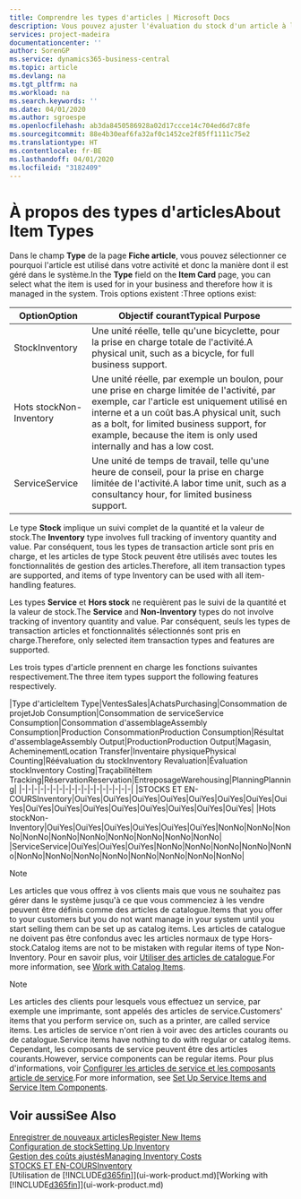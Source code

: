 ```yaml
---
title: Comprendre les types d'articles | Microsoft Docs
description: Vous pouvez ajuster l'évaluation du stock d'un article à l'aide des méthodes FIFO ou d'évaluation stock moyen, par exemple, lorsque les coûts article sont modifiés pour des motifs autres que les transactions.
services: project-madeira
documentationcenter: ''
author: SorenGP
ms.service: dynamics365-business-central
ms.topic: article
ms.devlang: na
ms.tgt_pltfrm: na
ms.workload: na
ms.search.keywords: ''
ms.date: 04/01/2020
ms.author: sgroespe
ms.openlocfilehash: ab3da8450586928a02d17ccce14c704ed6d7c8fe
ms.sourcegitcommit: 88e4b30eaf6fa32af0c1452ce2f85ff1111c75e2
ms.translationtype: HT
ms.contentlocale: fr-BE
ms.lasthandoff: 04/01/2020
ms.locfileid: "3182409"
---
```

# <a name="about-item-types"></a><span data-ttu-id="3bb66-103">À propos des types d'articles</span><span class="sxs-lookup"><span data-stu-id="3bb66-103">About Item Types</span></span>
<span data-ttu-id="3bb66-104">Dans le champ **Type** de la page **Fiche article**, vous pouvez sélectionner ce pourquoi l'article est utilisé dans votre activité et donc la manière dont il est géré dans le système.</span><span class="sxs-lookup"><span data-stu-id="3bb66-104">In the **Type** field on the **Item Card** page, you can select what the item is used for in your business and therefore how it is managed in the system.</span></span> <span data-ttu-id="3bb66-105">Trois options existent :</span><span class="sxs-lookup"><span data-stu-id="3bb66-105">Three options exist:</span></span>

|<span data-ttu-id="3bb66-106">Option</span><span class="sxs-lookup"><span data-stu-id="3bb66-106">Option</span></span>|<span data-ttu-id="3bb66-107">Objectif courant</span><span class="sxs-lookup"><span data-stu-id="3bb66-107">Typical Purpose</span></span>|
|------|-----------|
|<span data-ttu-id="3bb66-108">Stock</span><span class="sxs-lookup"><span data-stu-id="3bb66-108">Inventory</span></span>|<span data-ttu-id="3bb66-109">Une unité réelle, telle qu'une bicyclette, pour la prise en charge totale de l'activité.</span><span class="sxs-lookup"><span data-stu-id="3bb66-109">A physical unit, such as a bicycle, for full business support.</span></span>|
|<span data-ttu-id="3bb66-110">Hots stock</span><span class="sxs-lookup"><span data-stu-id="3bb66-110">Non-Inventory</span></span>|<span data-ttu-id="3bb66-111">Une unité réelle, par exemple un boulon, pour une prise en charge limitée de l'activité, par exemple, car l'article est uniquement utilisé en interne et a un coût bas.</span><span class="sxs-lookup"><span data-stu-id="3bb66-111">A physical unit, such as a bolt, for limited business support, for example, because the item is only used internally and has a low cost.</span></span>|
|<span data-ttu-id="3bb66-112">Service</span><span class="sxs-lookup"><span data-stu-id="3bb66-112">Service</span></span>|<span data-ttu-id="3bb66-113">Une unité de temps de travail, telle qu'une heure de conseil, pour la prise en charge limitée de l'activité.</span><span class="sxs-lookup"><span data-stu-id="3bb66-113">A labor time unit, such as a consultancy hour, for limited business support.</span></span>|

<span data-ttu-id="3bb66-114">Le type **Stock** implique un suivi complet de la quantité et la valeur de stock.</span><span class="sxs-lookup"><span data-stu-id="3bb66-114">The **Inventory** type involves full tracking of inventory quantity and value.</span></span> <span data-ttu-id="3bb66-115">Par conséquent, tous les types de transaction article sont pris en charge, et les articles de type Stock peuvent être utilisés avec toutes les fonctionnalités de gestion des articles.</span><span class="sxs-lookup"><span data-stu-id="3bb66-115">Therefore, all item transaction types are supported, and items of type Inventory can be used with all item-handling features.</span></span>

<span data-ttu-id="3bb66-116">Les types **Service** et **Hors stock** ne requièrent pas le suivi de la quantité et la valeur de stock.</span><span class="sxs-lookup"><span data-stu-id="3bb66-116">The **Service** and **Non-Inventory** types do not involve tracking of inventory quantity and value.</span></span> <span data-ttu-id="3bb66-117">Par conséquent, seuls les types de transaction articles et fonctionnalités sélectionnés sont pris en charge.</span><span class="sxs-lookup"><span data-stu-id="3bb66-117">Therefore, only selected item transaction types and features are supported.</span></span>

<span data-ttu-id="3bb66-118">Les trois types d'article prennent en charge les fonctions suivantes respectivement.</span><span class="sxs-lookup"><span data-stu-id="3bb66-118">The three item types support the following features respectively.</span></span>

|<span data-ttu-id="3bb66-119">Type d'article</span><span class="sxs-lookup"><span data-stu-id="3bb66-119">Item Type</span></span>|<span data-ttu-id="3bb66-120">Ventes</span><span class="sxs-lookup"><span data-stu-id="3bb66-120">Sales</span></span>|<span data-ttu-id="3bb66-121">Achats</span><span class="sxs-lookup"><span data-stu-id="3bb66-121">Purchasing</span></span>|<span data-ttu-id="3bb66-122">Consommation de projet</span><span class="sxs-lookup"><span data-stu-id="3bb66-122">Job Consumption</span></span>|<span data-ttu-id="3bb66-123">Consommation de service</span><span class="sxs-lookup"><span data-stu-id="3bb66-123">Service Consumption</span></span>|<span data-ttu-id="3bb66-124">Consommation d'assemblage</span><span class="sxs-lookup"><span data-stu-id="3bb66-124">Assembly Consumption</span></span>|<span data-ttu-id="3bb66-125">Production Consommation</span><span class="sxs-lookup"><span data-stu-id="3bb66-125">Production Consumption</span></span>|<span data-ttu-id="3bb66-126">Résultat d'assemblage</span><span class="sxs-lookup"><span data-stu-id="3bb66-126">Assembly Output</span></span>|<span data-ttu-id="3bb66-127">Production</span><span class="sxs-lookup"><span data-stu-id="3bb66-127">Production Output</span></span>|<span data-ttu-id="3bb66-128">Magasin, Acheminement</span><span class="sxs-lookup"><span data-stu-id="3bb66-128">Location Transfer</span></span>|<span data-ttu-id="3bb66-129">Inventaire physique</span><span class="sxs-lookup"><span data-stu-id="3bb66-129">Physical Counting</span></span>|<span data-ttu-id="3bb66-130">Réévaluation du stock</span><span class="sxs-lookup"><span data-stu-id="3bb66-130">Inventory Revaluation</span></span>|<span data-ttu-id="3bb66-131">Évaluation stock</span><span class="sxs-lookup"><span data-stu-id="3bb66-131">Inventory Costing</span></span>|<span data-ttu-id="3bb66-132">Traçabilité</span><span class="sxs-lookup"><span data-stu-id="3bb66-132">Item Tracking</span></span>|<span data-ttu-id="3bb66-133">Réservation</span><span class="sxs-lookup"><span data-stu-id="3bb66-133">Reservation</span></span>|<span data-ttu-id="3bb66-134">Entreposage</span><span class="sxs-lookup"><span data-stu-id="3bb66-134">Warehousing</span></span>|<span data-ttu-id="3bb66-135">Planning</span><span class="sxs-lookup"><span data-stu-id="3bb66-135">Planning</span></span>|
|-|-|-|-|-|-|-|-|-|-|-|-|-|-|-|-|-|-|
|<span data-ttu-id="3bb66-136">STOCKS ET EN-COURS</span><span class="sxs-lookup"><span data-stu-id="3bb66-136">Inventory</span></span>|<span data-ttu-id="3bb66-137">Oui</span><span class="sxs-lookup"><span data-stu-id="3bb66-137">Yes</span></span>|<span data-ttu-id="3bb66-138">Oui</span><span class="sxs-lookup"><span data-stu-id="3bb66-138">Yes</span></span>|<span data-ttu-id="3bb66-139">Oui</span><span class="sxs-lookup"><span data-stu-id="3bb66-139">Yes</span></span>|<span data-ttu-id="3bb66-140">Oui</span><span class="sxs-lookup"><span data-stu-id="3bb66-140">Yes</span></span>|<span data-ttu-id="3bb66-141">Oui</span><span class="sxs-lookup"><span data-stu-id="3bb66-141">Yes</span></span>|<span data-ttu-id="3bb66-142">Oui</span><span class="sxs-lookup"><span data-stu-id="3bb66-142">Yes</span></span>|<span data-ttu-id="3bb66-143">Oui</span><span class="sxs-lookup"><span data-stu-id="3bb66-143">Yes</span></span>|<span data-ttu-id="3bb66-144">Oui</span><span class="sxs-lookup"><span data-stu-id="3bb66-144">Yes</span></span>|<span data-ttu-id="3bb66-145">Oui</span><span class="sxs-lookup"><span data-stu-id="3bb66-145">Yes</span></span>|<span data-ttu-id="3bb66-146">Oui</span><span class="sxs-lookup"><span data-stu-id="3bb66-146">Yes</span></span>|<span data-ttu-id="3bb66-147">Oui</span><span class="sxs-lookup"><span data-stu-id="3bb66-147">Yes</span></span>|<span data-ttu-id="3bb66-148">Oui</span><span class="sxs-lookup"><span data-stu-id="3bb66-148">Yes</span></span>|<span data-ttu-id="3bb66-149">Oui</span><span class="sxs-lookup"><span data-stu-id="3bb66-149">Yes</span></span>|<span data-ttu-id="3bb66-150">Oui</span><span class="sxs-lookup"><span data-stu-id="3bb66-150">Yes</span></span>|<span data-ttu-id="3bb66-151">Oui</span><span class="sxs-lookup"><span data-stu-id="3bb66-151">Yes</span></span>|<span data-ttu-id="3bb66-152">Oui</span><span class="sxs-lookup"><span data-stu-id="3bb66-152">Yes</span></span>|
|<span data-ttu-id="3bb66-153">Hots stock</span><span class="sxs-lookup"><span data-stu-id="3bb66-153">Non-Inventory</span></span>|<span data-ttu-id="3bb66-154">Oui</span><span class="sxs-lookup"><span data-stu-id="3bb66-154">Yes</span></span>|<span data-ttu-id="3bb66-155">Oui</span><span class="sxs-lookup"><span data-stu-id="3bb66-155">Yes</span></span>|<span data-ttu-id="3bb66-156">Oui</span><span class="sxs-lookup"><span data-stu-id="3bb66-156">Yes</span></span>|<span data-ttu-id="3bb66-157">Oui</span><span class="sxs-lookup"><span data-stu-id="3bb66-157">Yes</span></span>|<span data-ttu-id="3bb66-158">Oui</span><span class="sxs-lookup"><span data-stu-id="3bb66-158">Yes</span></span>|<span data-ttu-id="3bb66-159">Oui</span><span class="sxs-lookup"><span data-stu-id="3bb66-159">Yes</span></span>|<span data-ttu-id="3bb66-160">Non</span><span class="sxs-lookup"><span data-stu-id="3bb66-160">No</span></span>|<span data-ttu-id="3bb66-161">Non</span><span class="sxs-lookup"><span data-stu-id="3bb66-161">No</span></span>|<span data-ttu-id="3bb66-162">Non</span><span class="sxs-lookup"><span data-stu-id="3bb66-162">No</span></span>|<span data-ttu-id="3bb66-163">Non</span><span class="sxs-lookup"><span data-stu-id="3bb66-163">No</span></span>|<span data-ttu-id="3bb66-164">Non</span><span class="sxs-lookup"><span data-stu-id="3bb66-164">No</span></span>|<span data-ttu-id="3bb66-165">Non</span><span class="sxs-lookup"><span data-stu-id="3bb66-165">No</span></span>|<span data-ttu-id="3bb66-166">Non</span><span class="sxs-lookup"><span data-stu-id="3bb66-166">No</span></span>|<span data-ttu-id="3bb66-167">Non</span><span class="sxs-lookup"><span data-stu-id="3bb66-167">No</span></span>|<span data-ttu-id="3bb66-168">Non</span><span class="sxs-lookup"><span data-stu-id="3bb66-168">No</span></span>|<span data-ttu-id="3bb66-169">Non</span><span class="sxs-lookup"><span data-stu-id="3bb66-169">No</span></span>|
|<span data-ttu-id="3bb66-170">Service</span><span class="sxs-lookup"><span data-stu-id="3bb66-170">Service</span></span>|<span data-ttu-id="3bb66-171">Oui</span><span class="sxs-lookup"><span data-stu-id="3bb66-171">Yes</span></span>|<span data-ttu-id="3bb66-172">Oui</span><span class="sxs-lookup"><span data-stu-id="3bb66-172">Yes</span></span>|<span data-ttu-id="3bb66-173">Oui</span><span class="sxs-lookup"><span data-stu-id="3bb66-173">Yes</span></span>|<span data-ttu-id="3bb66-174">Non</span><span class="sxs-lookup"><span data-stu-id="3bb66-174">No</span></span>|<span data-ttu-id="3bb66-175">Non</span><span class="sxs-lookup"><span data-stu-id="3bb66-175">No</span></span>|<span data-ttu-id="3bb66-176">Non</span><span class="sxs-lookup"><span data-stu-id="3bb66-176">No</span></span>|<span data-ttu-id="3bb66-177">Non</span><span class="sxs-lookup"><span data-stu-id="3bb66-177">No</span></span>|<span data-ttu-id="3bb66-178">Non</span><span class="sxs-lookup"><span data-stu-id="3bb66-178">No</span></span>|<span data-ttu-id="3bb66-179">Non</span><span class="sxs-lookup"><span data-stu-id="3bb66-179">No</span></span>|<span data-ttu-id="3bb66-180">Non</span><span class="sxs-lookup"><span data-stu-id="3bb66-180">No</span></span>|<span data-ttu-id="3bb66-181">Non</span><span class="sxs-lookup"><span data-stu-id="3bb66-181">No</span></span>|<span data-ttu-id="3bb66-182">Non</span><span class="sxs-lookup"><span data-stu-id="3bb66-182">No</span></span>|<span data-ttu-id="3bb66-183">Non</span><span class="sxs-lookup"><span data-stu-id="3bb66-183">No</span></span>|<span data-ttu-id="3bb66-184">Non</span><span class="sxs-lookup"><span data-stu-id="3bb66-184">No</span></span>|<span data-ttu-id="3bb66-185">Non</span><span class="sxs-lookup"><span data-stu-id="3bb66-185">No</span></span>|<span data-ttu-id="3bb66-186">Non</span><span class="sxs-lookup"><span data-stu-id="3bb66-186">No</span></span>|

> [!NOTE]
> <span data-ttu-id="3bb66-187">Les articles que vous offrez à vos clients mais que vous ne souhaitez pas gérer dans le système jusqu'à ce que vous commenciez à les vendre peuvent être définis comme des articles de catalogue.</span><span class="sxs-lookup"><span data-stu-id="3bb66-187">Items that you offer to your customers but you do not want manage in your system until you start selling them can be set up as catalog items.</span></span> <span data-ttu-id="3bb66-188">Les articles de catalogue ne doivent pas être confondus avec les articles normaux de type Hors-stock.</span><span class="sxs-lookup"><span data-stu-id="3bb66-188">Catalog items are not to be mistaken with regular items of type Non-Inventory.</span></span> <span data-ttu-id="3bb66-189">Pour en savoir plus, voir [Utiliser des articles de catalogue](inventory-how-work-nonstock-items.md).</span><span class="sxs-lookup"><span data-stu-id="3bb66-189">For more information, see [Work with Catalog Items](inventory-how-work-nonstock-items.md).</span></span>

> [!NOTE]
> <span data-ttu-id="3bb66-190">Les articles des clients pour lesquels vous effectuez un service, par exemple une imprimante, sont appelés des articles de service.</span><span class="sxs-lookup"><span data-stu-id="3bb66-190">Customers' items that you perform service on, such as a printer, are called service items.</span></span> <span data-ttu-id="3bb66-191">Les articles de service n'ont rien à voir avec des articles courants ou de catalogue.</span><span class="sxs-lookup"><span data-stu-id="3bb66-191">Service items have nothing to do with regular or catalog items.</span></span> <span data-ttu-id="3bb66-192">Cependant, les composants de service peuvent être des articles courants.</span><span class="sxs-lookup"><span data-stu-id="3bb66-192">However, service components can be regular items.</span></span> <span data-ttu-id="3bb66-193">Pour plus d'informations, voir [Configurer les articles de service et les composants article de service](service-how-setup-service-items.md).</span><span class="sxs-lookup"><span data-stu-id="3bb66-193">For more information, see [Set Up Service Items and Service Item Components](service-how-setup-service-items.md).</span></span>

## <a name="see-also"></a><span data-ttu-id="3bb66-194">Voir aussi</span><span class="sxs-lookup"><span data-stu-id="3bb66-194">See Also</span></span>
[<span data-ttu-id="3bb66-195">Enregistrer de nouveaux articles</span><span class="sxs-lookup"><span data-stu-id="3bb66-195">Register New Items</span></span>](inventory-how-register-new-items.md)  
[<span data-ttu-id="3bb66-196">Configuration de stock</span><span class="sxs-lookup"><span data-stu-id="3bb66-196">Setting Up Inventory</span></span>](inventory-setup-inventory.md)  
[<span data-ttu-id="3bb66-197">Gestion des coûts ajustés</span><span class="sxs-lookup"><span data-stu-id="3bb66-197">Managing Inventory Costs</span></span>](finance-manage-inventory-costs.md)  
[<span data-ttu-id="3bb66-198">STOCKS ET EN-COURS</span><span class="sxs-lookup"><span data-stu-id="3bb66-198">Inventory</span></span>](inventory-manage-inventory.md)  
<span data-ttu-id="3bb66-199">[Utilisation de [!INCLUDE[d365fin](includes/d365fin_md.md)]](ui-work-product.md)</span><span class="sxs-lookup"><span data-stu-id="3bb66-199">[Working with [!INCLUDE[d365fin](includes/d365fin_md.md)]](ui-work-product.md)</span></span>
